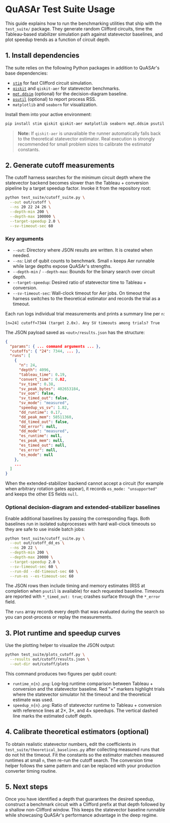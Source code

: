 # QuASAr Test Suite Usage

This guide explains how to run the benchmarking utilities that ship with the
`test_suite/` package. They generate random Clifford circuits, time the
Tableau-based stabilizer simulation path against statevector baselines, and plot
speedup trends as a function of circuit depth.

## 1. Install dependencies

The suite relies on the following Python packages in addition to QuASAr's base
dependencies:

- [`stim`](https://github.com/quantumlib/Stim) for fast Clifford circuit
  simulation.
- [`qiskit`](https://qiskit.org/) and `qiskit-aer` for statevector benchmarks.
- [`mqt.ddsim`](https://ddsimgate.readthedocs.io/en/latest/) (optional) for the
  decision-diagram baseline.
- [`psutil`](https://psutil.readthedocs.io/) (optional) to report process RSS.
- `matplotlib` and `seaborn` for visualization.

Install them into your active environment:

```bash
pip install stim qiskit qiskit-aer matplotlib seaborn mqt.ddsim psutil
```

> **Note:** If `qiskit-aer` is unavailable the runner automatically falls back to the theoretical statevector estimator. Real execution is strongly recommended for small problem sizes to calibrate the estimator constants.

## 2. Generate cutoff measurements

The cutoff harness searches for the minimum circuit depth where the statevector
backend becomes slower than the Tableau + conversion pipeline by a target
speedup factor. Invoke it from the repository root:

```bash
python test_suite/cutoff_suite.py \
  --out out/cutoff \
  --ns 20 22 24 26 \
  --depth-min 200 \
  --depth-max 100000 \
  --target-speedup 2.0 \
  --sv-timeout-sec 60
```

### Key arguments

- `--out`: Directory where JSON results are written. It is created when needed.
- `--ns`: List of qubit counts to benchmark. Small `n` keeps Aer runnable while
  large depths expose QuASAr's strengths.
- `--depth-min` / `--depth-max`: Bounds for the binary search over circuit depth.
- `--target-speedup`: Desired ratio of statevector time to Tableau + conversion.
- `--sv-timeout-sec`: Wall-clock timeout for Aer jobs. On timeout the harness
  switches to the theoretical estimator and records the trial as a timeout.

Each run logs individual trial measurements and prints a summary line per `n`:

```
[n=24] cutoff≈7344 (target 2.0x). Any SV timeouts among trials? True
```

The JSON payload saved as `<out>/results.json` has the structure:

```json
{
  "params": { ... command arguments ... },
  "cutoffs": { "24": 7344, ... },
  "runs": [
    {
      "n": 24,
      "depth": 4096,
      "tableau_time": 0.19,
      "convert_time": 0.02,
      "sv_time": 0.38,
      "sv_peak_bytes": 402653184,
      "sv_oom": false,
      "sv_timed_out": false,
      "sv_mode": "measured",
      "speedup_vs_sv": 1.82,
      "dd_runtime": 0.17,
      "dd_peak_mem": 58511360,
      "dd_timed_out": false,
      "dd_error": null,
      "dd_mode": "measured",
      "es_runtime": null,
      "es_peak_mem": null,
      "es_timed_out": null,
      "es_error": null,
      "es_mode": null
    },
    ...
  ]
}
```

When the extended-stabilizer backend cannot accept a circuit (for example when
arbitrary rotation gates appear), it records `es_mode: "unsupported"` and keeps
the other ES fields `null`.

### Optional decision-diagram and extended-stabilizer baselines

Enable additional baselines by passing the corresponding flags. Both baselines
run in isolated subprocesses with hard wall-clock timeouts so they are safe to
use inside batch jobs:

```bash
python test_suite/cutoff_suite.py \
  --out out/cutoff_dd_es \
  --ns 20 22 \
  --depth-min 200 \
  --depth-max 20000 \
  --target-speedup 2.0 \
  --sv-timeout-sec 60 \
  --run-dd --dd-timeout-sec 60 \
  --run-es --es-timeout-sec 60
```

The JSON rows then include timing and memory estimates (RSS at completion when
`psutil` is available) for each requested baseline. Timeouts are reported with
`*_timed_out: true`; crashes surface through the `*_error` field.

The `runs` array records every depth that was evaluated during the search so you
can post-process or replay the measurements.

## 3. Plot runtime and speedup curves

Use the plotting helper to visualize the JSON output:

```bash
python test_suite/plots_cutoff.py \
  --results out/cutoff/results.json \
  --out-dir out/cutoff/plots
```

This command produces two figures per qubit count:

- `runtime_n{n}.png`: Log–log runtime comparison between Tableau + conversion
  and the statevector baseline. Red "×" markers highlight trials where the
  statevector simulator hit the timeout and the theoretical estimate was used.
- `speedup_n{n}.png`: Ratio of statevector runtime to Tableau + conversion with
  reference lines at 2×, 3×, and 4× speedups. The vertical dashed line marks the
  estimated cutoff depth.

## 4. Calibrate theoretical estimators (optional)

To obtain realistic statevector numbers, edit the coefficients in
`test_suite/theoretical_baselines.py` after collecting measured runs that do not
hit the timeout. Fit the constants so the estimator matches measured runtimes at
small `n`, then re-run the cutoff search. The conversion time helper follows the
same pattern and can be replaced with your production converter timing routine.

## 5. Next steps

Once you have identified a depth that guarantees the desired speedup, construct
a benchmark circuit with a Clifford prefix at that depth followed by a shallow
non-Clifford window. This keeps the statevector baseline runnable while
showcasing QuASAr's performance advantage in the deep regime.
